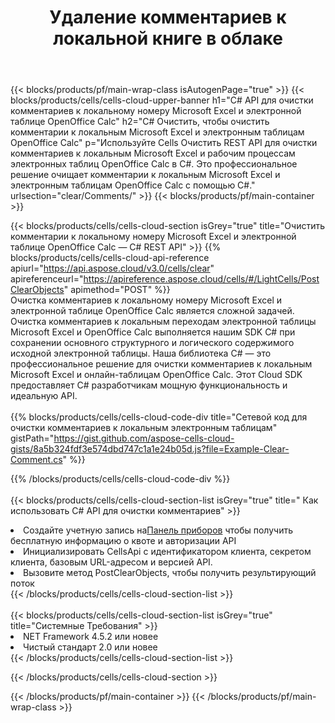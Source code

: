 ﻿---
title:  Удаление комментариев к локальной книге в облаке
description:  Облачные API и SDK для очистки комментариев к Microsoft Excel и OpenOffice Calc. Четкие комментарии к локальным таблицам по Cells Cloud API. SDK поддерживает различные языки разработки. Среди них Android, C#, Go, Java, NodeJS, Perl, PHP, Python, Ruby и swift.
url: /ru/net/clear/comments/
---
{{< blocks/products/pf/main-wrap-class isAutogenPage="true" >}}
{{< blocks/products/cells/cells-cloud-upper-banner h1="C# API для очистки комментариев к локальному номеру Microsoft Excel и электронной таблице OpenOffice Calc" h2="C# Очистить, чтобы очистить комментарии к локальным Microsoft Excel и электронным таблицам OpenOffice Calc" p="Используйте Cells Очистить REST API для очистки комментариев к локальным Microsoft Excel и рабочим процессам электронных таблиц OpenOffice Calc в C#. Это профессиональное решение очищает комментарии к локальным Microsoft Excel и электронным таблицам OpenOffice Calc с помощью C#." urlsection="clear/Comments/" >}}
{{< blocks/products/pf/main-container >}}

{{< blocks/products/cells/cells-cloud-section isGrey="true" title="Очистить комментарии к локальному номеру Microsoft Excel и электронной таблице OpenOffice Calc — C# REST API" >}}
{{% blocks/products/cells/cells-cloud-api-reference apiurl="https://api.aspose.cloud/v3.0/cells/clear" apireferenceurl="https://apireference.aspose.cloud/cells/#/LightCells/PostClearObjects" apimethod="POST" %}}
<br/>
Очистка комментариев к локальному номеру Microsoft Excel и электронной таблице OpenOffice Calc является сложной задачей. Очистка комментариев к локальным переходам электронной таблицы Microsoft Excel и OpenOffice Calc выполняется нашим SDK C# при сохранении основного структурного и логического содержимого исходной электронной таблицы. Наша библиотека C# — это профессиональное решение для очистки комментариев к локальным Microsoft Excel и онлайн-таблицам OpenOffice Calc. Этот Cloud SDK предоставляет C# разработчикам мощную функциональность и идеальную API.
<br/>
<br/>
{{% blocks/products/cells/cells-cloud-code-div title="Сетевой код для очистки комментариев к локальным электронным таблицам" gistPath="https://gist.github.com/aspose-cells-cloud-gists/8a5b324fdf3e574dbd747c1a1e24b05d.js?file=Example-Clear-Comment.cs" %}}
  
{{% /blocks/products/cells/cells-cloud-code-div %}}
<br/>
<br/>
{{< blocks/products/cells/cells-cloud-section-list isGrey="true" title=" Как использовать C# API для очистки комментариев" >}}
<li> Создайте учетную запись на<a href="https://dashboard.aspose.cloud/">Панель приборов</a> чтобы получить бесплатную информацию о квоте и авторизации API</li>
<li>Инициализировать CellsApi с идентификатором клиента, секретом клиента, базовым URL-адресом и версией API.</li>
<li>Вызовите метод PostClearObjects, чтобы получить результирующий поток</li>
{{< /blocks/products/cells/cells-cloud-section-list >}}
<br/>
<br/>
{{< blocks/products/cells/cells-cloud-section-list isGrey="true" title="Системные Требования" >}}
<li>NET Framework 4.5.2 или новее</li>
<li>Чистый стандарт 2.0 или новее</li>
{{< /blocks/products/cells/cells-cloud-section-list >}}

{{< /blocks/products/cells/cells-cloud-section >}}

{{< /blocks/products/pf/main-container >}}
{{< /blocks/products/pf/main-wrap-class >}}
